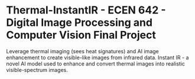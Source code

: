 # Thermal-InstantIR - ECEN 642 - Digital Image Processing and Computer Vision Final Project
Leverage thermal imaging (sees heat signatures) and AI image enhancement to create visible-like images from infrared data. Instant IR - a novel AI model used to enhance and convert thermal images into realistic visible-spectrum images.
